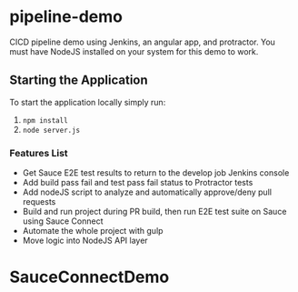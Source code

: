 # pipeline-demo
CICD pipeline demo using Jenkins, an angular app, and protractor.  You must have NodeJS installed on your system for this demo to work.

## Starting the Application
To start the application locally simply run:
1) `npm install`
2) `node server.js`

### Features List
* Get Sauce E2E test results to return to the develop job Jenkins console
* Add build pass fail and test pass fail status to Protractor tests
* Add nodeJS script to analyze and automatically approve/deny pull requests
* Build and run project during PR build, then run E2E test suite on Sauce using Sauce Connect
* Automate the whole project with gulp
* Move logic into NodeJS API layer
# SauceConnectDemo
